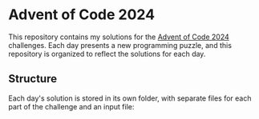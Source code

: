 # Advent of Code 2024

This repository contains my solutions for the [Advent of Code 2024](https://adventofcode.com/2024) challenges. Each day presents a new programming puzzle, and this repository is organized to reflect the solutions for each day.

## Structure

Each day's solution is stored in its own folder, with separate files for each part of the challenge and an input file:
